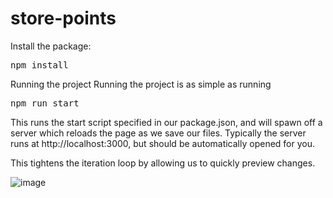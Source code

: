 # store-points
 
Install the package: 
<pre>npm install</pre>

Running the project
Running the project is as simple as running

<pre>npm run start</pre>

This runs the start script specified in our package.json, and will spawn off a server which reloads the page as we save our files. Typically the server runs at http://localhost:3000, but should be automatically opened for you.

This tightens the iteration loop by allowing us to quickly preview changes.


![image](https://user-images.githubusercontent.com/26327981/204808438-69d0faec-41ec-44b1-b3ab-a916af559256.png)

